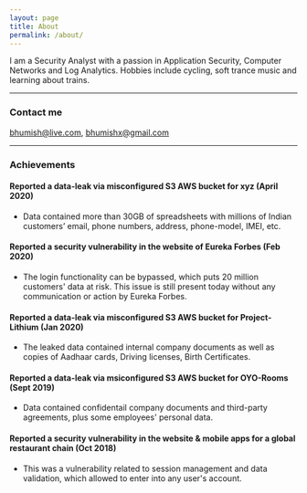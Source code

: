```yaml
---
layout: page
title: About
permalink: /about/
---
```


I am a Security Analyst with a passion in Application Security, Computer Networks and Log Analytics. Hobbies include cycling, soft trance music and learning about trains.

----

### Contact me

[bhumish@live.com](mailto:bhumish@live.com), [bhumishx@gmail.com](mailto:bhumishx@gmail.com)

----

### Achievements

#### Reported a data-leak via misconfigured S3 AWS bucket for xyz (April 2020)

* Data contained more than 30GB of spreadsheets with millions of Indian customers’ email, phone numbers, address, phone-model, IMEI, etc.

#### Reported a security vulnerability in the website of Eureka Forbes (Feb 2020)

* The login functionality can be bypassed, which puts 20 million customers' data at risk. This issue is still present today without any communication or action by Eureka Forbes.

#### Reported a data-leak via misconfigured S3 AWS bucket for Project-Lithium (Jan 2020)

* The leaked data contained internal company documents as well as copies of Aadhaar cards, Driving licenses, Birth Certificates.

#### Reported a data-leak via msiconfigured S3 AWS bucket for OYO-Rooms (Sept 2019)

* Data contained confidentail company documents and third-party agreements, plus some employees' personal data.

#### Reported a security vulnerability in the website & mobile apps for a global restaurant chain (Oct 2018)

* This was a vulnerability related to session management and data validation, which allowed to enter into any user's account.
